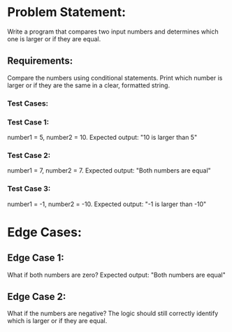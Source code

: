 # Problem Statement:

Write a program that compares two input numbers and determines which one is larger or if they are equal.

## Requirements:

Compare the numbers using conditional statements. Print which number is larger or if they are the same in a clear, formatted string.

### Test Cases:

### Test Case 1:

number1 = 5, number2 = 10. Expected output: "10 is larger than 5"

### Test Case 2:

number1 = 7, number2 = 7. Expected output: "Both numbers are equal"

### Test Case 3:

number1 = -1, number2 = -10. Expected output: "-1 is larger than -10"

# Edge Cases:

## Edge Case 1:

What if both numbers are zero? Expected output: "Both numbers are equal"

## Edge Case 2:

What if the numbers are negative? The logic should still correctly identify which is larger or if they are equal.

